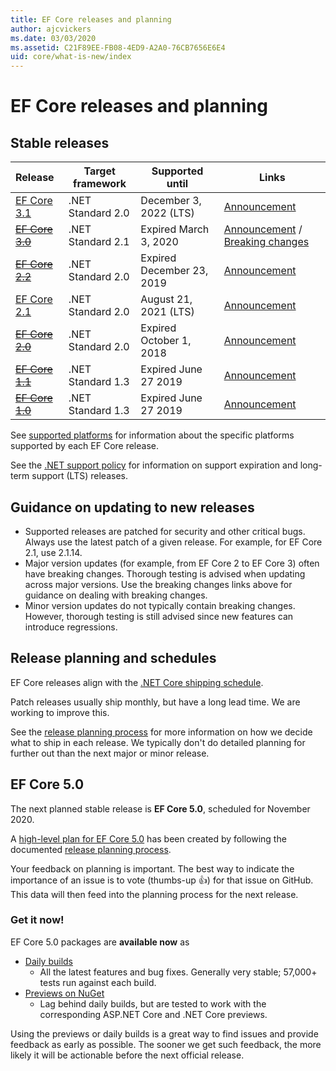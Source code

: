 ```yaml
---
title: EF Core releases and planning
author: ajcvickers
ms.date: 03/03/2020
ms.assetid: C21F89EE-FB08-4ED9-A2A0-76CB7656E6E4
uid: core/what-is-new/index
---
```


# EF Core releases and planning

## Stable releases

| Release | Target framework | Supported until | Links
|:--------|------------------|-----------------|------
| [EF Core 3.1](https://www.nuget.org/packages/Microsoft.EntityFrameworkCore/3.1.2) | .NET Standard 2.0 | December 3, 2022 (LTS) | [Announcement](https://devblogs.microsoft.com/dotnet/announcing-entity-framework-core-3-1-and-entity-framework-6-4/)
| ~~[EF Core 3.0](https://www.nuget.org/packages/Microsoft.EntityFrameworkCore/3.0.3)~~ | .NET Standard 2.1 | Expired March 3, 2020 | [Announcement](https://devblogs.microsoft.com/dotnet/announcing-ef-core-3-0-and-ef-6-3-general-availability/) / [Breaking changes](ef-core-3.0/breaking-changes.md)
| ~~[EF Core 2.2](https://www.nuget.org/packages/Microsoft.EntityFrameworkCore/2.2.6)~~ | .NET Standard 2.0 | Expired December 23, 2019 | [Announcement](https://devblogs.microsoft.com/dotnet/announcing-entity-framework-core-2-2/)
| [EF Core 2.1](https://www.nuget.org/packages/Microsoft.EntityFrameworkCore/2.1.14) | .NET Standard 2.0 | August 21, 2021 (LTS) | [Announcement](https://devblogs.microsoft.com/dotnet/announcing-entity-framework-core-2-1/)
| ~~[EF Core 2.0](https://www.nuget.org/packages/Microsoft.EntityFrameworkCore/2.0.3)~~ | .NET Standard 2.0 | Expired October 1, 2018 | [Announcement](https://devblogs.microsoft.com/dotnet/announcing-entity-framework-core-2-0/)
| ~~[EF Core 1.1](https://www.nuget.org/packages/Microsoft.EntityFrameworkCore/1.1.6)~~ | .NET Standard 1.3 | Expired June 27 2019 | [Announcement](https://devblogs.microsoft.com/dotnet/announcing-entity-framework-core-1-1/)
| ~~[EF Core 1.0](https://www.nuget.org/packages/Microsoft.EntityFrameworkCore/1.0.6)~~ | .NET Standard 1.3 | Expired June 27 2019 | [Announcement](https://devblogs.microsoft.com/dotnet/entity-framework-core-1-0-0-available/)

See [supported platforms](../platforms/index.md) for information about the specific platforms supported by each EF Core release.

See the [.NET support policy](https://dotnet.microsoft.com/platform/support/policy/dotnet-core) for information on support expiration and long-term support (LTS) releases.

## Guidance on updating to new releases

* Supported releases are patched for security and other critical bugs. Always use the latest patch of a given release. For example, for EF Core 2.1, use 2.1.14.
* Major version updates (for example, from EF Core 2 to EF Core 3) often have breaking changes. Thorough testing is advised when updating across major versions. Use the breaking changes links above for guidance on dealing with breaking changes.
* Minor version updates do not typically contain breaking changes. However, thorough testing is still advised since new features can introduce regressions.

## Release planning and schedules

EF Core releases align with the [.NET Core shipping schedule](https://github.com/dotnet/core/blob/master/roadmap.md).

Patch releases usually ship monthly, but have a long lead time.
We are working to improve this.

See the [release planning process](release-planning.md) for more information on how we decide what to ship in each release.
We typically don't do detailed planning for further out than the next major or minor release.

## EF Core 5.0

The next planned stable release is **EF Core 5.0**, scheduled for November 2020.

A [high-level plan for EF Core 5.0](ef-core-5.0/plan.md) has been created by following the documented [release planning process](release-planning.md).

Your feedback on planning is important.
The best way to indicate the importance of an issue is to vote (thumbs-up 👍) for that issue on GitHub.
This data will then feed into the planning process for the next release.

### Get it now!

EF Core 5.0 packages are **available now** as

* [Daily builds](https://github.com/aspnet/AspNetCore/blob/master/docs/DailyBuilds.md)
  * All the latest features and bug fixes. Generally very stable; 57,000+ tests run against each build.
* [Previews on NuGet](https://www.nuget.org/packages/Microsoft.EntityFrameworkCore)
  * Lag behind daily builds, but are tested to work with the corresponding ASP.NET Core and .NET Core previews.

Using the previews or daily builds is a great way to find issues and provide feedback as early as possible.
The sooner we get such feedback, the more likely it will be actionable before the next official release.
